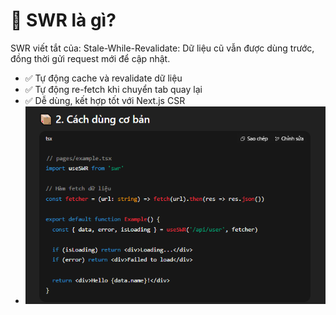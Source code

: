 # 🧠 SWR là gì?
SWR viết tắt của: Stale-While-Revalidate: Dữ liệu cũ vẫn được dùng trước, đồng thời gửi request mới để cập nhật.
- ✅ Tự động cache và revalidate dữ liệu
- ✅ Tự động re-fetch khi chuyển tab quay lại
- ✅ Dễ dùng, kết hợp tốt với Next.js CSR
- ![alt text](image.png)